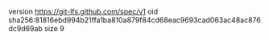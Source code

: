 version https://git-lfs.github.com/spec/v1
oid sha256:81816ebd994b21ffa1ba810a879f84cd68eac9693cad063ac48ac876dc9d69ab
size 9
